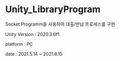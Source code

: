 # Unity_LibraryProgram
 Socket Programm을 사용하여 대출/반납 프로세스를 구현
 
Unity Version : 2020.3.6f1

platform : PC

date : 2021.5.14 ~ 2021.6.15
